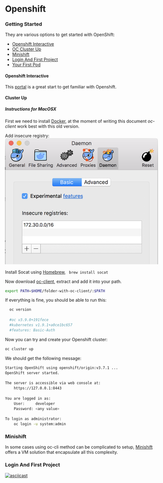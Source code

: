 # Openshift

### Getting Started

They are various options to get started with OpenShift: 

<!--ts-->
   * [Openshift Interactive](#interactive)
   * [OC Cluster Up](#ocup)
   * [Minishift](#minishift)
   * [Login And First Project](#first)
   * [Your First Pod](#pod)
<!--te-->

<a name="interactive"/>

#### Openshift Interactive

This [portal](https://learn.openshift.com/) is a great start to get familiar with Openshift.

<a name="ocup"/>

#### Cluster Up


##### Instructions for MacOSX 

First we need to install [Docker](https://download.docker.com/mac/stable/1.13.1.15353/Docker.dmg), at the moment of writing this document *oc-client* work best with this old version.

Add insecure registry: 
![Openshift UI](https://github.com/cesarvr/Openshift/blob/master/assets/insecure.png?raw=true)


Install Socat using [Homebrew](https://brew.sh/), ``` brew install socat```


Now download [oc-client](https://github.com/openshift/origin/releases), extract and add it into your path. 

```sh 
export PATH=$HOME/folder-with-oc-client/:$PATH
```

If everything is fine, you should be able to run this: 

```sh 
  oc version

  #oc v3.9.0+191fece
  #kubernetes v1.9.1+a0ce1bc657
  #features: Basic-Auth
```

Now you can try and create your Openshift cluster: 

```sh 
oc cluster up
``` 

We should get the following message:

```sh 
Starting OpenShift using openshift/origin:v3.7.1 ...
OpenShift server started.

The server is accessible via web console at:
    https://127.0.0.1:8443

You are logged in as:
    User:     developer
    Password: <any value>

To login as administrator:
    oc login -u system:admin
```

<a name="minishift"/>

### Minishift 

In some cases using oc-cli method can be complicated to setup, [Minishift](https://github.com/minishift/minishift#getting-started) offers a VM solution that encapsulate all this complexity. 


<a name="first"/>

### Login And First Project

[![asciicast](https://asciinema.org/a/J0ASJwIMlReglXQpbxz2QDZL7.png)](https://asciinema.org/a/J0ASJwIMlReglXQpbxz2QDZL7)








